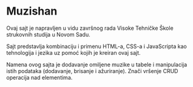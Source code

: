 # Muzishan

Ovaj sajt je napravljen u vidu završnog rada Visoke Tehničke Škole strukovnih studija u Novom Sadu.

Sajt predstavlja kombinaciju i primenu HTML-a, CSS-a i JavaScripta kao tehnologija i jezika uz pomoć kojih je kreiran ovaj sajt.

Namena ovog sajta je dodavanje omiljene muzike u tabele i manipulacija istih podataka (dodavanje, brisanje i ažuriranje). Znači vršenje CRUD operacija nad elementima. 
